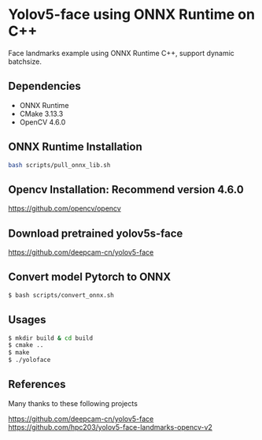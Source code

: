 # Yolov5-face using ONNX Runtime on C++

Face landmarks example using ONNX Runtime C++, support dynamic batchsize.

## Dependencies

* ONNX Runtime
* CMake 3.13.3
* OpenCV 4.6.0

## ONNX Runtime Installation
```bash
bash scripts/pull_onnx_lib.sh
```

## Opencv Installation: Recommend version 4.6.0
https://github.com/opencv/opencv

## Download pretrained yolov5s-face
https://github.com/deepcam-cn/yolov5-face

## Convert model Pytorch to ONNX
```bash
$ bash scripts/convert_onnx.sh
```

## Usages
```bash
$ mkdir build & cd build
$ cmake ..
$ make
$ ./yoloface
```

## References
Many thanks to these following projects

https://github.com/deepcam-cn/yolov5-face
https://github.com/hpc203/yolov5-face-landmarks-opencv-v2
